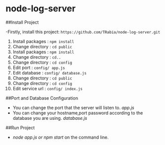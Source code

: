 # node-log-server


##Install Project

-Firstly, install this project: `https://github.com/TRabia/node-log-server.git`

1. Install packages : `npm install`
2. Change directory : `cd public`
3. Install packages : `npm install`
4. Change directory : `cd..`
5. Change directory : `cd config`
6. Edit port : `config/ app.js`
7. Edit database : `config/ database.js`
8. Change directory : `cd public`
9. Change directory : `cd config`
10. Edit service url : `config/ index.js`

##Port and Database Configuration

- You can change the port that the server will listen to. *app.js*
- You can change your hostname,port password according to the database you are using. *database.js*

##Run Project
- *node app.js or npm start* on the command line.





